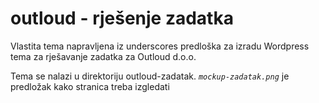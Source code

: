 # outloud - rješenje zadatka
Vlastita tema napravljena iz underscores predloška za izradu Wordpress tema za rješavanje zadatka za Outloud d.o.o.

Tema se nalazi u direktoriju outloud-zadatak.
*`mockup-zadatak.png`* je predložak kako stranica treba izgledati
